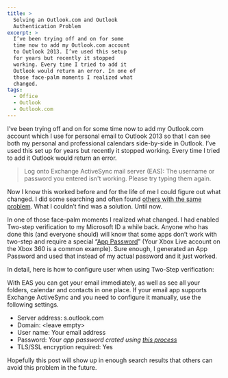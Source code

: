 ```yaml
---
title: >
  Solving an Outlook.com and Outlook
  Authentication Problem
excerpt: >
  I’ve been trying off and on for some
  time now to add my Outlook.com account
  to Outlook 2013. I’ve used this setup
  for years but recently it stopped
  working. Every time I tried to add it
  Outlook would return an error. In one of
  those face-palm moments I realized what
  changed.
tags:
  - Office
  - Outlook
  - Outlook.com
---
```

I’ve been trying off and on for some time now to add my Outlook.com account which I use for personal email to Outlook 2013 so that I can see both my personal and professional calendars side-by-side in Outlook. I’ve used this set up for years but recently it stopped working. Every time I tried to add it Outlook would return an error.
<blockquote>Log onto Exchange ActiveSync mail server (EAS): The username or password you entered isn't working. Please try typing them again.</blockquote>
Now I know this worked before and for the life of me I could figure out what changed. I did some searching and often found <a href="http://answers.microsoft.com/en-us/office/forum/office_2013_release-outlook/which-outlookcom-accountalias-to-add-to-outlook/15dd69d0-d627-4d2c-b9b1-89f26723a9bf" target="_blank">others with the same problem</a>. What I couldn’t find was a solution. Until now.

In one of those face-palm moments I realized what changed. I had enabled Two-step verification to my Microsoft ID a while back. Anyone who has done this (and everyone should) will know that some apps don’t work with two-step and require a special “<a href="http://windows.microsoft.com/en-us/windows/app-passwords-two-step-verification" target="_blank">App Password</a>” (Your Xbox Live account on the Xbox 360 is a common example). Sure enough, I generated an App Password and used that instead of my actual password and it just worked.

In detail, here is how to configure user when using Two-Step verification:

With EAS you can get your email immediately, as well as see all your folders, calendar and contacts in one place. If your email app supports Exchange ActiveSync and you need to configure it manually, use the following settings.
<ul>
	<li>Server address: s.outlook.com</li>
	<li>Domain: &lt;leave empty&gt;</li>
	<li>User name: Your email address</li>
	<li>Password: <em>Your app password crated using <a href="http://windows.microsoft.com/en-us/windows/app-passwords-two-step-verification" target="_blank">this process</a></em></li>
	<li>TLS/SSL encryption required: Yes</li>
</ul>
Hopefully this post will show up in enough search results that others can avoid this problem in the future.